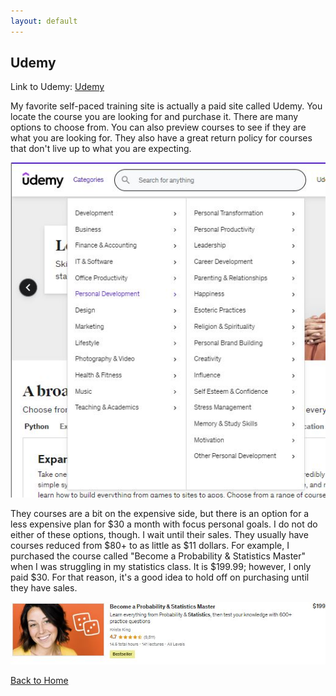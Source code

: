 ```yaml
---
layout: default
---
```


## Udemy


Link to Udemy: [Udemy](https://www.udemy.com/)

My favorite self-paced training site is actually a paid site called Udemy. You locate the course you are looking for and purchase it. There are many options to choose from. You can also preview courses to see if they are what you are looking for. They also have a great return policy for courses that don't live up to what you are expecting.

![UdemyCat](\assets\images\UdemyCat.JPG)


They courses are a bit on the expensive side, but there is an option for a less expensive plan for $30 a month with focus personal goals. I do not do either of these options, though. I wait until their sales. They usually have courses reduced from $80+ to as little as $11 dollars.  For example, I purchased the course called "Become a Probability & Statistics Master" when I was struggling in my statistics class. It is $199.99; however, I only paid $30. For that reason, it's a good idea to hold off on purchasing until they have sales. 

![UdemyStat](\assets\images\CoursePurch.JPG)


[Back to Home](./)
